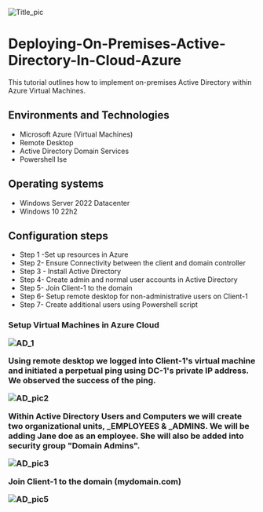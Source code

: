 <p align="center">
  
  ![Title_pic](https://github.com/88Qua19/Deploying-On-Premises-Active-Directory-In-Cloud-Azure-/assets/169956201/d70aeed0-d6d0-423b-9937-f8d85a6b0029)
 
# Deploying-On-Premises-Active-Directory-In-Cloud-Azure
</p>
<p>This tutorial outlines how to implement on-premises Active Directory within Azure Virtual Machines.</p> 

<h2>Environments and Technologies</h2>
<ul>
<li> Microsoft Azure (Virtual Machines) </li>
<li>Remote Desktop</li>
<li>Active Directory Domain Services</li>
<li>Powershell Ise</li>
</ul>

<h2>Operating systems</h2>
<ul>
  <li>Windows Server 2022 Datacenter</li>
  <li>Windows 10 22h2</li>
</ul>

<h2> Configuration steps</h2>
<ul>
  <li>Step 1 -Set up resources in Azure</li>
  
  <li>Step 2- Ensure Connectivity between the client and domain controller</li>
  <li>Step 3 - Install Active Directory</li>
  <li>Step 4- Create admin and normal user accounts in Active Directory</li>
  <li>Step 5- Join Client-1 to the domain</li>
  <li>Step 6- Setup remote desktop for non-administrative users on Client-1</li>
  <li>Step 7- Create additional users using Powershell script</li>
  </ul>

  
  <H3>
Setup Virtual Machines in Azure Cloud
    
 ![AD_1](https://github.com/88Qua19/Deploying-On-Premises-Active-Directory-In-Cloud-Azure-/assets/169956201/7d678875-296f-4a05-acaa-093c2079b941) 


Using remote desktop we logged into Client-1's virtual machine and initiated a perpetual ping using DC-1's private IP address. We observed the success of the ping.

![AD_pic2](https://github.com/88Qua19/Deploying-On-Premises-Active-Directory-In-Cloud-Azure-/assets/169956201/1625edcc-f839-4006-b3b0-02dcf343955e)

Within Active Directory Users and Computers we will create two organizational units, _EMPLOYEES & _ADMINS. We will be adding Jane doe as an employee. She will also be added into security group "Domain Admins".

![AD_pic3](https://github.com/88Qua19/Deploying-On-Premises-Active-Directory-In-Cloud-Azure-/assets/169956201/6e9f4e8b-64ea-4180-8621-e77b02fea368)

Join Client-1 to the domain (mydomain.com)

![AD_pic5](https://github.com/88Qua19/Deploying-On-Premises-Active-Directory-In-Cloud-Azure-/assets/169956201/51cedd2f-af08-4200-be71-2ea0c4b39db9)


